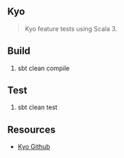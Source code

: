 Kyo
---
>Kyo feature tests using Scala 3.

Build
-----
1. sbt clean compile

Test
----
1. sbt clean test

Resources
---------
* [Kyo Github](https://github.com/getkyo/kyo#)